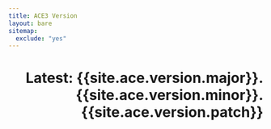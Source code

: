 ```yaml
---
title: ACE3 Version
layout: bare
sitemap:
  exclude: "yes"
---
```


<h1 align="right">Latest: {{site.ace.version.major}}.{{site.ace.version.minor}}.{{site.ace.version.patch}}</h1>

